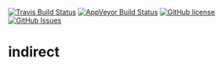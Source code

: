 [![Travis Build Status](https://travis-ci.org/jbcoe/indirect.svg?branch=master)](https://travis-ci.org/jbcoe/indirect)
[![AppVeyor Build Status](https://ci.appveyor.com/api/projects/status/github/jbcoe/indirect?svg=true&branch=master)](https://ci.appveyor.com/project/jbcoe/indirect)
[![GitHub license](https://img.shields.io/badge/license-MIT-blue.svg)](https://raw.githubusercontent.com/jbcoe/indirect/master/LICENSE.MIT)
[![GitHub Issues](https://img.shields.io/github/issues/jbcoe/indirect.svg)](http://github.com/jbcoe/indirect/issues)

# indirect
